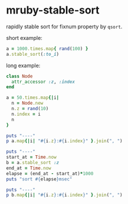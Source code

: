 # mruby-stable-sort

rapidly stable sort for fixnum property by `qsort`.

short example:

```ruby
a = 1000.times.map{ rand(100) }
a.stable_sort(:to_i)
```

long example:

```ruby
class Node
  attr_accessor :z, :index
end

a = 50.times.map{|i|
  n = Node.new
  n.z = rand(10)
  n.index = i
  n
}

puts "----"
p a.map{|i| "#{i.z}:#{i.index}" }.join(", ")

puts "----"
start_at = Time.now
b = a.stable_sort :z
end_at = Time.now
elapse = (end_at - start_at)*1000
puts "sort #{elapse}msec"

puts "----"
p b.map{|i| "#{i.z}:#{i.index}" }.join(", ")
```
